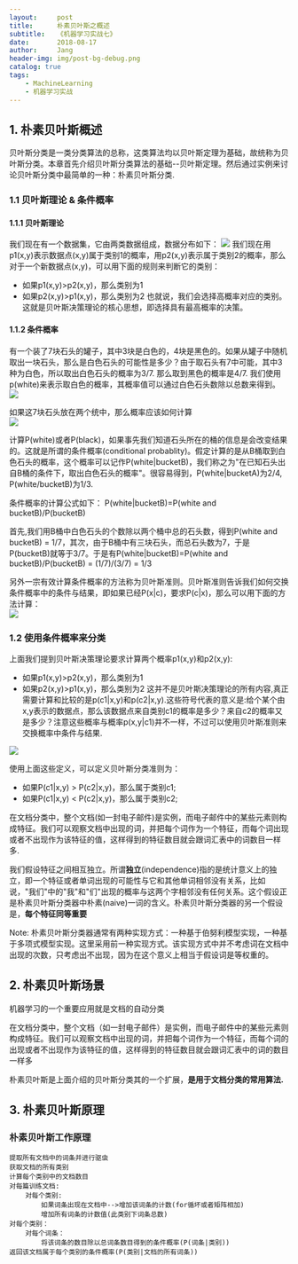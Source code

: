 ```yaml
---
layout:     post
title:      朴素贝叶斯之概述
subtitle:   《机器学习实战七》
date:       2018-08-17
author:     Jang
header-img: img/post-bg-debug.png
catalog: true
tags:
    - MachineLearning
    - 机器学习实战
---
```


## 1. 朴素贝叶斯概述<br>
贝叶斯分类是一类分类算法的总称，这类算法均以贝叶斯定理为基础，故统称为贝叶斯分类。本章首先介绍贝叶斯分类算法的基础--贝叶斯定理。然后通过实例来讨论贝叶斯分类中最简单的一种：朴素贝叶斯分类.

### 1.1 贝叶斯理论 & 条件概率
#### 1.1.1 贝叶斯理论
我们现在有一个数据集，它由两类数据组成，数据分布如下：
<img src="https://github.com/apachecn/AiLearning/blob/master/images/4.NaiveBayesian/%E6%9C%B4%E7%B4%A0%E8%B4%9D%E5%8F%B6%E6%96%AF%E7%A4%BA%E4%BE%8B%E6%95%B0%E6%8D%AE%E5%88%86%E5%B8%83.png"/>
我们现在用p1(x,y)表示数据点(x,y)属于类别1的概率，用p2(x,y)表示属于类别2的概率，那么对于一个新数据点(x,y)，可以用下面的规则来判断它的类别：
* 如果p1(x,y)>p2(x,y)，那么类别为1
* 如果p2(x,y)>p1(x,y)，那么类别为2
也就说，我们会选择高概率对应的类别。这就是贝叶斯决策理论的核心思想，即选择具有最高概率的决策。

#### 1.1.2 条件概率
有一个装了7块石头的罐子，其中3块是白色的，4块是黑色的。如果从罐子中随机取出一块石头，那么是白色石头的可能性是多少？由于取石头有7中可能，其中3种为白色，所以取出白色石头的概率为3/7. 那么取到黑色的概率是4/7. 我们使用p(white)来表示取白色的概率，其概率值可以通过白色石头数除以总数来得到。
<img src="https://github.com/apachecn/AiLearning/blob/master/images/4.NaiveBayesian/NB_2.png"/>

如果这7块石头放在两个统中，那么概率应该如何计算<br>
<img src="https://github.com/apachecn/AiLearning/blob/master/images/4.NaiveBayesian/NB_3.png"/><br>

计算P(white)或者P(black)，如果事先我们知道石头所在的桶的信息是会改变结果的。这就是所谓的条件概率(conditional probablity)。假定计算的是从B桶取到白色石头的概率，这个概率可以记作P(white|bucketB)，我们称之为"在已知石头出自B桶的条件下，取出白色石头的概率"。很容易得到，P(white|bucketA)为2/4, P(white/bucketB)为1/3.

条件概率的计算公式如下：
P(white|bucketB)=P(white and bucketB)/P(bucketB)

首先,我们用B桶中白色石头的个数除以两个桶中总的石头数，得到P(white and bucketB) = 1/7，其次，由于B桶中有三块石头，而总石头数为7，于是P(bucketB)就等于3/7。于是有P(white|bucketB)=P(white and bucketB)/P(bucketB) = (1/7)/(3/7) = 1/3<br>

另外一宗有效计算条件概率的方法称为贝叶斯准则。贝叶斯准则告诉我们如何交换条件概率中的条件与结果，即如果已经P(x|c)，要求P(c|x)，那么可以用下面的方法计算：<br>
<img src="https://github.com/apachecn/AiLearning/blob/master/images/4.NaiveBayesian/NB_4.png"/>

### 1.2 使用条件概率来分类
上面我们提到贝叶斯决策理论要求计算两个概率p1(x,y)和p2(x,y):
* 如果p1(x,y)>p2(x,y)，那么类别为1
* 如果p2(x,y)>p1(x,y)，那么类别为2
这并不是贝叶斯决策理论的所有内容,真正需要计算和比较的是p(c1|x,y)和p(c2|x,y).这些符号代表的意义是:给个某个由x,y表示的数据点，那么该数据点来自类别c1的概率是多少？来自c2的概率又是多少？注意这些概率与概率p(x,y|c1)并不一样，不过可以使用贝叶斯准则来交换概率中条件与结果.<br>
<img src="https://github.com/apachecn/AiLearning/blob/master/images/4.NaiveBayesian/NB_5.png"/>

使用上面这些定义，可以定义贝叶斯分类准则为：<br>
* 如果P(c1|x,y) > P(c2|x,y)，那么属于类别c1;
* 如果P(c1|x,y) < P(c2|x,y)，那么属于类别c2;

在文档分类中，整个文档(如一封电子邮件)是实例，而电子邮件中的某些元素则构成特征。我们可以观察文档中出现的词，并把每个词作为一个特征，而每个词出现或者不出现作为该特征的值，这样得到的特征数目就会跟词汇表中的词数目一样多.

我们假设特征之间相互独立。所谓**独立**(independence)指的是统计意义上的独立，即一个特征或者单词出现的可能性与它和其他单词相邻没有关系，比如说，"我们"中的"我"和"们"出现的概率与这两个字相邻没有任何关系。这个假设正是朴素贝叶斯分类器中朴素(naive)一词的含义。朴素贝叶斯分类器的另一个假设是，**每个特征同等重要**<br>

Note: 朴素贝叶斯分类器通常有两种实现方式：一种基于伯努利模型实现，一种基于多项式模型实现。这里采用前一种实现方式。该实现方式中并不考虑词在文档中出现的次数，只考虑出不出现，因为在这个意义上相当于假设词是等权重的。

## 2. 朴素贝叶斯场景<br>
机器学习的一个重要应用就是文档的自动分类

在文档分类中，整个文档（如一封电子邮件）是实例，而电子邮件中的某些元素则构成特征。我们可以观察文档中出现的词，并把每个词作为一个特征，而每个词的出现或者不出现作为该特征的值，这样得到的特征数目就会跟词汇表中的词的数目一样多

朴素贝叶斯是上面介绍的贝叶斯分类其的一个扩展，**是用于文档分类的常用算法.**

## 3. 朴素贝叶斯原理

### 朴素贝叶斯工作原理
```
提取所有文档中的词条并进行驱虫
获取文档的所有类别
计算每个类别中的文档数目
对每篇训练文档:
    对每个类别:
        如果词条出现在文档中-->增加该词条的计数(for循坏或者矩阵相加)
        增加所有词条的计数值(此类别下词条总数)
对每个类别：
    对每个词条：
        将该词条的数目除以总词条数目得到的条件概率(P(词条|类别))
返回该文档属于每个类别的条件概率(P(类别|文档的所有词条))
```



